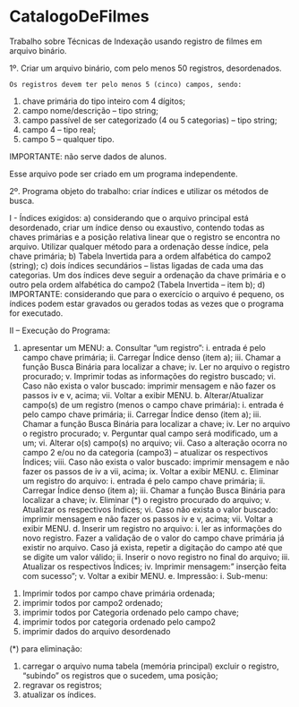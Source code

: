# CatalogoDeFilmes
Trabalho sobre Técnicas de Indexação usando registro de filmes em arquivo binário.

1º. Criar um arquivo binário, com pelo menos 50 registros, desordenados.

	Os registros devem ter pelo menos 5 (cinco) campos, sendo:
1.	chave primária do tipo inteiro com 4 dígitos;
2.	campo nome/descrição – tipo string;
3.	campo passível de ser categorizado (4 ou 5 categorias) – tipo string;
4.	campo 4 – tipo real;
5.	campo 5 – qualquer tipo.
  
IMPORTANTE: não serve dados de alunos.

Esse arquivo pode ser criado em um programa independente.

2º. Programa objeto do trabalho:  criar índices e utilizar os métodos de busca.

 I - Índices exigidos:
a)	considerando que o arquivo principal está desordenado, criar um índice denso ou exaustivo, contendo todas as chaves primárias e a posição relativa linear que o registro se encontra no arquivo. Utilizar qualquer método para a ordenação desse índice, pela chave primária; 
b)	Tabela Invertida para a ordem alfabética do campo2 (string);
c)	dois índices secundários – listas ligadas de cada uma das categorias. Um dos índices deve seguir a ordenação da chave primária e o outro pela ordem alfabética do campo2 (Tabela Invertida – item b);
d)	
IMPORTANTE: considerando que para o exercício o arquivo é pequeno, os índices podem estar gravados ou gerados todas as vezes que o programa for executado.

II – Execução do Programa:


1)	apresentar um MENU:
a.	Consultar “um registro”: 
i.	entrada é pelo campo chave primária;
ii.	Carregar Índice denso (item a);
iii.	Chamar a função Busca Binária para localizar a chave;
iv.	Ler no arquivo o registro procurado;
v.	Imprimir todas as informações do registro buscado;
vi.	Caso não exista o valor buscado: imprimir mensagem e não fazer os passos iv e v, acima;
vii.	Voltar a exibir MENU.
b.	Alterar/Atualizar campo(s) de um registro (menos o campo chave primária):
i.	entrada é pelo campo chave primária;
ii.	Carregar Índice denso (item a);
iii.	Chamar a função Busca Binária para localizar a chave;
iv.	Ler no arquivo o registro procurado;
v.	Perguntar qual campo será modificado, um a um;
vi.	Alterar o(s) campo(s) no arquivo;
vii.	Caso a alteração ocorra no campo 2 e/ou no da categoria (campo3) – atualizar os respectivos Índices; 
viii.	Caso não exista o valor buscado: imprimir mensagem e não fazer os passos de iv a vii, acima;
ix.	Voltar a exibir MENU.
c.	Eliminar um registro do arquivo:
i.	entrada é pelo campo chave primária;
ii.	Carregar Índice denso (item a);
iii.	Chamar a função Busca Binária para localizar a chave;
iv.	Eliminar (*) o registro procurado do arquivo;
v.	Atualizar os respectivos Índices; 
vi.	Caso não exista o valor buscado: imprimir mensagem e não fazer os passos iv e v, acima;
vii.	Voltar a exibir MENU.
d.	Inserir um registro no arquivo:
i.	ler as informações do novo registro. Fazer a validação de o valor do campo chave primária já existir no arquivo. Caso já exista, repetir a digitação do campo até que se digite um valor válido;
ii.	Inserir o novo registro no final do arquivo;
iii.	Atualizar os respectivos Índices; 
iv.	Imprimir mensagem:” inserção feita com sucesso”;
v.	Voltar a exibir MENU.
e.	Impressão:
i.	Sub-menu:
1.	Imprimir todos por campo chave primária ordenada;
2.	imprimir todos por campo2 ordenado;
3.	imprimir todos por Categoria ordenado pelo campo chave;
4.	imprimir todos por categoria ordenado pelo campo2
5.	imprimir dados do arquivo desordenado


(*) para eliminação:
 1. carregar o arquivo numa tabela (memória principal) excluir o registro, “subindo” os registros que o sucedem, uma posição;
2. regravar os registros;
3. atualizar os índices.
